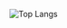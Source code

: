 ![Top Langs](https://github-readme-stats.vercel.app/api/top-langs/?username=spghljh&layout=compact&card_width=800)
